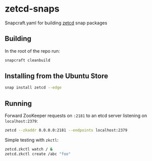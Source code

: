 # zetcd-snaps
Snapcraft.yaml for building [zetcd](https://github.com/coreos/zetcd) snap packages

## Building

In the root of the repo run:

```bash
snapcraft cleanbuild
```

## Installing from the Ubuntu Store

```bash
snap install zetcd --edge
```

## Running

Forward ZooKeeper requests on `:2181` to an etcd server listening on
`localhost:2379`:

```bash
zetcd --zkaddr 0.0.0.0:2181 --endpoints localhost:2379
```

Simple testing with `zkctl`:

```bash
zetcd.zkctl watch / &
zetcd.zkctl create /abc "foo"
```
